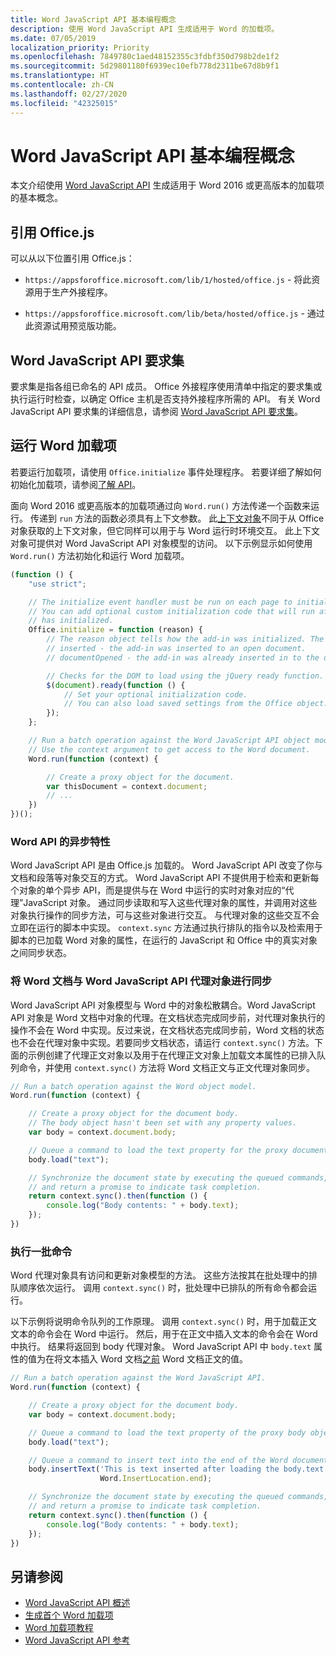 ```yaml
---
title: Word JavaScript API 基本编程概念
description: 使用 Word JavaScript API 生成适用于 Word 的加载项。
ms.date: 07/05/2019
localization_priority: Priority
ms.openlocfilehash: 7849780c1aed48152355c3fdbf350d798b2de1f2
ms.sourcegitcommit: 5d29801180f6939ec10efb778d2311be67d8b9f1
ms.translationtype: HT
ms.contentlocale: zh-CN
ms.lasthandoff: 02/27/2020
ms.locfileid: "42325015"
---
```

# <a name="fundamental-programming-concepts-with-the-word-javascript-api"></a>Word JavaScript API 基本编程概念

本文介绍使用 [Word JavaScript API](../reference/overview/word-add-ins-reference-overview.md) 生成适用于 Word 2016 或更高版本的加载项的基本概念。

## <a name="referencing-officejs"></a>引用 Office.js

可以从以下位置引用 Office.js：

- `https://appsforoffice.microsoft.com/lib/1/hosted/office.js` - 将此资源用于生产外接程序。

- `https://appsforoffice.microsoft.com/lib/beta/hosted/office.js` - 通过此资源试用预览版功能。

## <a name="word-javascript-api-requirement-sets"></a>Word JavaScript API 要求集

要求集是指各组已命名的 API 成员。 Office 外接程序使用清单中指定的要求集或执行运行时检查，以确定 Office 主机是否支持外接程序所需的 API。 有关 Word JavaScript API 要求集的详细信息，请参阅 [Word JavaScript API 要求集](../reference/requirement-sets/word-api-requirement-sets.md)。

## <a name="running-word-add-ins"></a>运行 Word 加载项

若要运行加载项，请使用 `Office.initialize` 事件处理程序。 若要详细了解如何初始化加载项，请参阅[了解 API](/office/dev/add-ins/develop/understanding-the-javascript-api-for-office)。

面向 Word 2016 或更高版本的加载项通过向 `Word.run()` 方法传递一个函数来运行。 传递到 `run` 方法的函数必须具有上下文参数。 此[上下文对象](/javascript/api/word/word.requestcontext)不同于从 Office 对象获取的上下文对象，但它同样可以用于与 Word 运行时环境交互。 此上下文对象可提供对 Word JavaScript API 对象模型的访问。 以下示例显示如何使用 `Word.run()` 方法初始化和运行 Word 加载项。

```js
(function () {
    "use strict";

    // The initialize event handler must be run on each page to initialize Office JS.
    // You can add optional custom initialization code that will run after OfficeJS
    // has initialized.
    Office.initialize = function (reason) {
        // The reason object tells how the add-in was initialized. The values can be:
        // inserted - the add-in was inserted to an open document.
        // documentOpened - the add-in was already inserted in to the document and the document was opened.

        // Checks for the DOM to load using the jQuery ready function.
        $(document).ready(function () {
            // Set your optional initialization code.
            // You can also load saved settings from the Office object.
        });
    };

    // Run a batch operation against the Word JavaScript API object model.
    // Use the context argument to get access to the Word document.
    Word.run(function (context) {

        // Create a proxy object for the document.
        var thisDocument = context.document;
        // ...
    })
})();
```

### <a name="asynchronous-nature-of-word-apis"></a>Word API 的异步特性

Word JavaScript API 是由 Office.js 加载的。 Word JavaScript API 改变了你与文档和段落等对象交互的方式。 Word JavaScript API 不提供用于检索和更新每个对象的单个异步 API，而是提供与在 Word 中运行的实时对象对应的“代理”JavaScript 对象。 通过同步读取和写入这些代理对象的属性，并调用对这些对象执行操作的同步方法，可与这些对象进行交互。 与代理对象的这些交互不会立即在运行的脚本中实现。 `context.sync` 方法通过执行排队的指令以及检索用于脚本的已加载 Word 对象的属性，在运行的 JavaScript 和 Office 中的真实对象之间同步状态。

### <a name="synchronizing-word-documents-with-word-javascript-api-proxy-objects"></a>将 Word 文档与 Word JavaScript API 代理对象进行同步

Word JavaScript API 对象模型与 Word 中的对象松散耦合。Word JavaScript API 对象是 Word 文档中对象的代理。在文档状态完成同步前，对代理对象执行的操作不会在 Word 中实现。反过来说，在文档状态完成同步前，Word 文档的状态也不会在代理对象中实现。若要同步文档状态，请运行 `context.sync()` 方法。下面的示例创建了代理正文对象以及用于在代理正文对象上加载文本属性的已排入队列命令，并使用 `context.sync()` 方法将 Word 文档正文与正文代理对象同步。

```js
// Run a batch operation against the Word object model.
Word.run(function (context) {

    // Create a proxy object for the document body.
    // The body object hasn't been set with any property values.
    var body = context.document.body;

    // Queue a command to load the text property for the proxy document body object.
    body.load("text");

    // Synchronize the document state by executing the queued commands,
    // and return a promise to indicate task completion.
    return context.sync().then(function () {
        console.log("Body contents: " + body.text);
    });
})
```

### <a name="executing-a-batch-of-commands"></a>执行一批命令

Word 代理对象具有访问和更新对象模型的方法。 这些方法按其在批处理中的排队顺序依次运行。 调用 `context.sync()` 时，批处理中已排队的所有命令都会运行。

以下示例将说明命令队列的工作原理。 调用 `context.sync()` 时，用于加载正文文本的命令会在 Word 中运行。 然后，用于在正文中插入文本的命令会在 Word 中执行。 结果将返回到 body 代理对象。 Word JavaScript API 中 `body.text` 属性的值为在将文本插入 Word 文档<u>之前</u> Word 文档正文的值。

```js
// Run a batch operation against the Word JavaScript API.
Word.run(function (context) {

    // Create a proxy object for the document body.
    var body = context.document.body;

    // Queue a command to load the text property of the proxy body object.
    body.load("text");

    // Queue a command to insert text into the end of the Word document body.
    body.insertText('This is text inserted after loading the body.text property',
                    Word.InsertLocation.end);

    // Synchronize the document state by executing the queued commands,
    // and return a promise to indicate task completion.
    return context.sync().then(function () {
        console.log("Body contents: " + body.text);
    });
})
```

## <a name="see-also"></a>另请参阅

- [Word JavaScript API 概述](../reference/overview/word-add-ins-reference-overview.md)
- [生成首个 Word 加载项](../quickstarts/word-quickstart.md)
- [Word 加载项教程](../tutorials/word-tutorial.md)
- [Word JavaScript API 参考](/javascript/api/word)